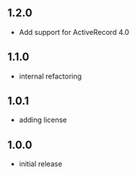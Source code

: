 ## 1.2.0
 * Add support for ActiveRecord 4.0

## 1.1.0
 * internal refactoring

## 1.0.1
 * adding license

## 1.0.0
 * initial release
